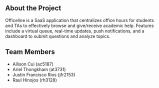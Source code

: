 ## About the Project

Officeline is a SaaS application that centralizes office hours for students and TAs to effectively browse and give/receive academic help. Features include a virtual queue, real-time updates, push notifications, and a dashboard to submit questions and analyze topics.

## Team Members
- Allison Cui (ac5187)
- Ariel Thongkham (at3731)
- Justin Francisco Rios (jfr2153)
- Raul Hinojos (rh3128)
